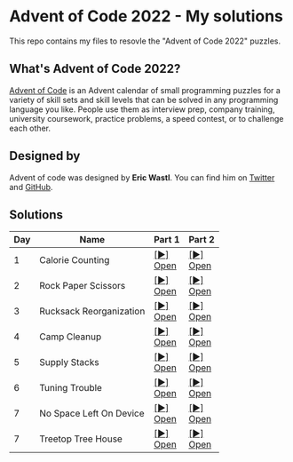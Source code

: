 # Advent of Code 2022 - My solutions

This repo contains my files to resovle the "Advent of Code 2022" puzzles.

## What's Advent of Code 2022?

[Advent of Code](https://adventofcode.com/) is an Advent calendar of small programming puzzles for a variety of skill sets and skill levels that can be solved in any programming language you like. People use them as interview prep, company training, university coursework, practice problems, a speed contest, or to challenge each other. 

## Designed by

Advent of code was designed by **Eric Wastl**. You can find him on [Twitter](https://twitter.com/ericwastl) and [GitHub](https://github.com/topaz).

## Solutions
| Day | Name | Part 1 | Part 2 |
| --- | --- | --- | --- |
| 1 | Calorie Counting | [\[▶️\]<br>Open](/puzzles/day1_part1.py) | [\[▶️\]<br>Open](/puzzles/day1_part2.py) |
| 2 | Rock Paper Scissors | [\[▶️\]<br>Open](/puzzles/day2_part1.py) | [\[▶️\]<br>Open](/puzzles/day2_part2.py) |
| 3 | Rucksack Reorganization | [\[▶️\]<br>Open](/puzzles/day3_part1.py) | [\[▶️\]<br>Open](/puzzles/day3_part2.py) |
| 4 | Camp Cleanup | [\[▶️\]<br>Open](/puzzles/day4_part1.py) | [\[▶️\]<br>Open](/puzzles/day4_part2.py) |
| 5 | Supply Stacks | [\[▶️\]<br>Open](/puzzles/day5_part1.py) | [\[▶️\]<br>Open](/puzzles/day5_part2.py) |
| 6 | Tuning Trouble | [\[▶️\]<br>Open](/puzzles/day6_part1.py) | [\[▶️\]<br>Open](/puzzles/day6_part2.py) |
| 7 | No Space Left On Device | [\[▶️\]<br>Open](/puzzles/day7_part1.py) | [\[▶️\]<br>Open](/puzzles/day7_part2.py) |
| 7 | Treetop Tree House | [\[▶️\]<br>Open](/puzzles/day8_part1.py) | [\[▶️\]<br>Open](/puzzles/day8_part2.py) |